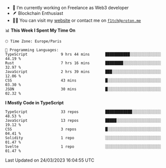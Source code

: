 - 🔭 I’m currently working on Freelance as Web3 developer
- 🪶 Blockchain Enthusiast
- 👨‍💻 You can visit my [website](https://f1tch.xyz) or contact me on [`f1tch@proton.me`](mailto:f1tch@proton.me)

<!--START_SECTION:waka-->
📊 **This Week I Spent My Time On** 

```text
🕑︎ Time Zone: Europe/Paris

💬 Programming Languages: 
TypeScript               9 hrs 44 mins       ███████████░░░░░░░░░░░░░░   44.19 % 
Rust                     7 hrs 16 mins       ████████░░░░░░░░░░░░░░░░░   32.97 % 
JavaScript               2 hrs 39 mins       ███░░░░░░░░░░░░░░░░░░░░░░   12.06 % 
CSS                      43 mins             █░░░░░░░░░░░░░░░░░░░░░░░░   03.30 % 
JSON                     30 mins             █░░░░░░░░░░░░░░░░░░░░░░░░   02.32 % 
```

**I Mostly Code in TypeScript** 

```text
TypeScript               33 repos            ████████████░░░░░░░░░░░░░   48.53 % 
JavaScript               13 repos            █████░░░░░░░░░░░░░░░░░░░░   19.12 % 
CSS                      3 repos             █░░░░░░░░░░░░░░░░░░░░░░░░   04.41 % 
Solidity                 1 repo              ░░░░░░░░░░░░░░░░░░░░░░░░░   01.47 % 
Svelte                   1 repo              ░░░░░░░░░░░░░░░░░░░░░░░░░   01.47 % 
```




 Last Updated on 24/03/2023 16:04:55 UTC
<!--END_SECTION:waka-->
